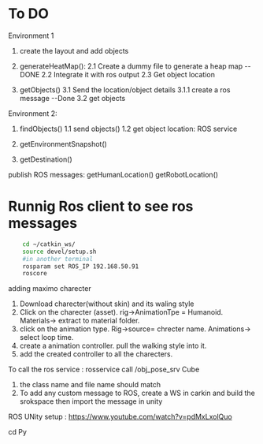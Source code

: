 

# To DO
Environment 1
1. create the layout and add objects

2. generateHeatMap():
    2.1 Create a dummy file to generate a heap map -- DONE
    2.2 Integrate it with ros output
    2.3 Get object location
     

3. getObjects()
    3.1 Send the location/object details
        3.1.1 create a ros message --Done
    3.2 get objects


Environment 2:
1. findObjects()
   1.1 send objects()
   1.2 get object location: ROS service

2. getEnvironmentSnapshot()
3. getDestination()


publish ROS messages:
getHumanLocation()
getRobotLocation()


# Runnig Ros client to see ros messages
```bash
    cd ~/catkin_ws/
    source devel/setup.sh 
    #in another terminal
    rosparam set ROS_IP 192.168.50.91
    roscore
```


adding maximo charecter
1. Download charecter(without skin) and its waling style 
2. Click on the charecter (asset). rig->AnimationTpe = Humanoid. Materials-> extract to material folder.
3. click on the animation type. Rig->source= chrecter name. Animations-> select loop time. 
4. create a animation controller. pull the walking style into it. 
5.  add the created controller to all the charecters.



To call the ros service : rosservice call /obj_pose_srv Cube


1. the class name and file name should match
2. To add any custom message to ROS, create a WS in carkin and build the srokspace then import the message in unity


ROS UNity setup : https://www.youtube.com/watch?v=pdMxLxolQuo


cd Py   